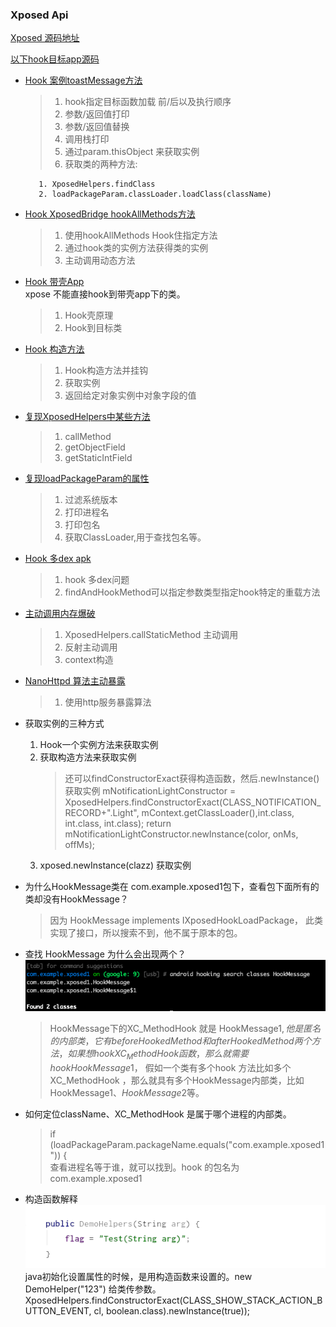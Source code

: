 ### Xposed Api

[Xposed 源码地址](https://api.xposed.info/reference/packages.html)

[以下hook目标app源码](https://github.com/heyhu/xposeProject)


- [Hook 案例toastMessage方法](https://github.com/heyhu/xposeProject/blob/main/app/src/main/java/com/example/xposed1/HookMessage.java) 

    > 1. hook指定目标函数加载 前/后以及执行顺序
    > 2. 参数/返回值打印 
    > 3. 参数/返回值替换 
    > 4. 调用栈打印  
    > 5. 通过param.thisObject 来获取实例
    > 6. 获取类的两种方法: 

    ```
       1. XposedHelpers.findClass
       2. loadPackageParam.classLoader.loadClass(className)   
    ```

- [Hook XposedBridge hookAllMethods方法](https://github.com/heyhu/xposeProject/blob/main/app/src/main/java/com/example/xposed1/practice/HookAllMethod.java)  

    > 1. 使用hookAllMethods Hook住指定方法 
    > 2. 通过hook类的实例方法获得类的实例   
    > 3. 主动调用动态方法

- [Hook 带壳App](https://github.com/heyhu/xposeProject/blob/main/app/src/main/java/com/example/xposed1/practice/HookApplication.java)  
    xpose 不能直接hook到带壳app下的类。

    > 1. Hook壳原理 
    > 2. Hook到目标类 

- [Hook 构造方法](https://github.com/heyhu/xposeProject/blob/main/app/src/main/java/com/example/xposed1/practice/HookApplication.java)  

    > 1. Hook构造方法并挂钩 
    > 2. 获取实例 
    > 3. 返回给定对象实例中对象字段的值  

- [复现XposedHelpers中某些方法](https://github.com/heyhu/xposeProject/blob/main/app/src/main/java/com/example/xposed1/practice/HookHelpers.java)   

    > 1. callMethod   
    > 2. getObjectField   
    > 3. getStaticIntField    

- [复现loadPackageParam的属性](https://github.com/heyhu/xposeProject/blob/main/app/src/main/java/com/example/xposed1/practice/HookLp.java)    
    
    > 1. 过滤系统版本
    > 2. 打印进程名  
    > 3. 打印包名    
    > 4. 获取ClassLoader,用于查找包名等。 

- [Hook 多dex apk](https://github.com/heyhu/xposeProject/blob/main/app/src/main/java/com/example/xposed1/practice/HookMoreDex.java)    
   
   > 1. hook 多dex问题   
   > 2. findAndHookMethod可以指定参数类型指定hook特定的重载方法    

- [主动调用内存爆破](https://github.com/heyhu/xposeProject/blob/main/app/src/main/java/com/example/xposed1/practice/HookVerifier.java)      

  > 1.  XposedHelpers.callStaticMethod 主动调用    
  > 2. 反射主动调用 
  > 3. context构造  

- [NanoHttpd 算法主动暴露](https://github.com/heyhu/xposeProject/blob/main/app/src/main/java/com/example/xposed1/practice/HookVerifier.java)   

   > 1. 使用http服务暴露算法   

- 获取实例的三种方式
   1. Hook一个实例方法来获取实例
   2. 获取构造方法来获取实例
      > 还可以findConstructorExact获得构造函数，然后.newInstance() 获取实例
           mNotificationLightConstructor = XposedHelpers.findConstructorExact(CLASS_NOTIFICATION_RECORD+".Light", mContext.getClassLoader(),int.class, int.class, int.class);
           return mNotificationLightConstructor.newInstance(color, onMs, offMs);
   3. xposed.newInstance(clazz) 获取实例

- 为什么HookMessage类在 com.example.xposed1包下，查看包下面所有的类却没有HookMessage？
    
    > 因为 HookMessage implements IXposedHookLoadPackage， 此类实现了接口，所以搜索不到，他不属于原本的包。
    
- 查找 HookMessage 为什么会出现两个？  
  ![](pic/01.a.png)     
  > HookMessage下的XC_MethodHook 就是 HookMessage$1 ,他是匿名的内部类，它有 beforeHookedMethod和 afterHookedMethod 两个方法，如果想hook XC_MethodHook 函数，那么就需要hook  HookMessage$1，
    假如一个类有多个hook 方法比如多个XC_MethodHook ，那么就具有多个HookMessage内部类，比如HookMessage$1、HookMessage$2等。

- 如何定位className、XC_MethodHook 是属于哪个进程的内部类。  
  > if (loadPackageParam.packageName.equals("com.example.xposed1")) {    
        查看进程名等于谁，就可以找到。hook 的包名为com.example.xposed1

- 构造函数解释    
  ![](pic/02.a.png)         
   java初始化设置属性的时候，是用构造函数来设置的。new DemoHelper("123") 给类传参数。
   XposedHelpers.findConstructorExact(CLASS_SHOW_STACK_ACTION_BUTTON_EVENT, cl, boolean.class).newInstance(true));